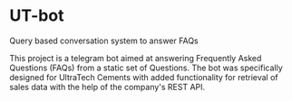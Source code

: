 # UT-bot
Query based conversation system to answer FAQs

This project is a telegram bot aimed at answering Frequently Asked Questions (FAQs) from a static set of Questions. The bot was specifically designed for UltraTech Cements with added functionality for retrieval of sales data with the help of the company's REST API.
